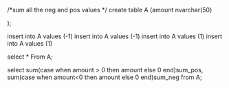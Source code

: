 /*sum all the neg and pos values */
create table A
(amount nvarchar(50)

);

insert into A values (-1)
insert into A values (-1)
insert into A values (1)
insert into A values (1)

select * From A;

select 
sum(case when amount > 0 then amount else 0 end)sum_pos, 
sum(case when amount<0 then amount else 0 end)sum_neg
 from A;
